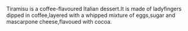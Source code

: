 Tiramisu is a coffee-flavoured Italian dessert.It is made of ladyfingers dipped in coffee,layered with a whipped mixture of eggs,sugar and mascarpone cheese,flavoued with cocoa.